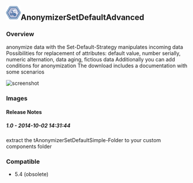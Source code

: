 ## <img src='./logo.jpg' width='40' height='40'>AnonymizerSetDefaultAdvanced

### Overview
anonymize data with the Set-Default-Strategy
manipulates incoming data
Possibilities for replacement of attributes: default value, number serially, numeric alternation, data aging, fictious data
Additionally you can add conditions for anonymization
The download includes a documentation with some scenarios



![screenshot](https://talendforge.org/exchange/tos/upload_tos/extension-1403/screenshot.jpg)
### Images




#### Release Notes

##### 1.0 - 2014-10-02 14:31:44
extract the tAnonymizerSetDefaultSimple-Folder to your custom components folder

### Compatible
 -  5.4 (obsolete)